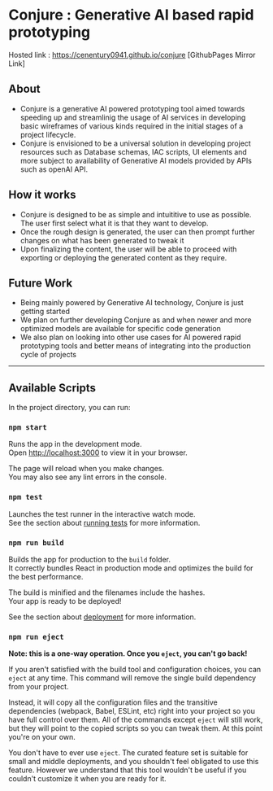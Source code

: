 
# Conjure : Generative AI based rapid prototyping

Hosted link : https://cenentury0941.github.io/conjure [GithubPages Mirror Link]

## About

+ Conjure is a generative AI powered prototyping tool aimed towards speeding up and streamlinig the usage of AI services in developing basic wireframes of various kinds required in the initial stages of a project lifecycle.
+ Conjure is envisioned to be a universal solution in developing project resources such as Database schemas, IAC scripts, UI elements and more subject to availability of Generative AI models provided by APIs such as openAI API.

## How it works

+ Conjure is designed to be as simple and intuititive to use as possible. The user first select what it is that they want to develop.
+ Once the rough design is generated, the user can then prompt further changes on what has been generated to tweak it
+ Upon finalizing the content, the user will be able to proceed with exporting or deploying the generated content as they require.

## Future Work
+ Being mainly powered by Generative AI technology, Conjure is just getting started
+ We plan on further developing Conjure as and when newer and more optimized models are available for specific code generation
+ We also plan on looking into other use cases for AI powered rapid prototyping tools and better means of integrating into the production cycle of projects
            
---------------------------------------

## Available Scripts

In the project directory, you can run:

### `npm start`

Runs the app in the development mode.\
Open [http://localhost:3000](http://localhost:3000) to view it in your browser.

The page will reload when you make changes.\
You may also see any lint errors in the console.

### `npm test`

Launches the test runner in the interactive watch mode.\
See the section about [running tests](https://facebook.github.io/create-react-app/docs/running-tests) for more information.

### `npm run build`

Builds the app for production to the `build` folder.\
It correctly bundles React in production mode and optimizes the build for the best performance.

The build is minified and the filenames include the hashes.\
Your app is ready to be deployed!

See the section about [deployment](https://facebook.github.io/create-react-app/docs/deployment) for more information.

### `npm run eject`

**Note: this is a one-way operation. Once you `eject`, you can't go back!**

If you aren't satisfied with the build tool and configuration choices, you can `eject` at any time. This command will remove the single build dependency from your project.

Instead, it will copy all the configuration files and the transitive dependencies (webpack, Babel, ESLint, etc) right into your project so you have full control over them. All of the commands except `eject` will still work, but they will point to the copied scripts so you can tweak them. At this point you're on your own.

You don't have to ever use `eject`. The curated feature set is suitable for small and middle deployments, and you shouldn't feel obligated to use this feature. However we understand that this tool wouldn't be useful if you couldn't customize it when you are ready for it.
